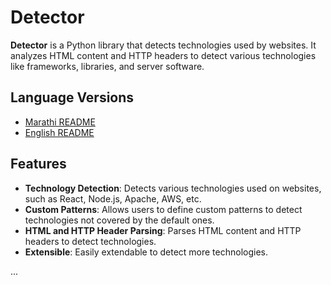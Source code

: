 
# Detector

**Detector** is a Python library that detects technologies used by websites. It analyzes HTML content and HTTP headers to detect various technologies like frameworks, libraries, and server software.

## Language Versions
- [Marathi README](README_mr.md)
- [English README](README_en.md)


## Features
- **Technology Detection**: Detects various technologies used on websites, such as React, Node.js, Apache, AWS, etc.
- **Custom Patterns**: Allows users to define custom patterns to detect technologies not covered by the default ones.
- **HTML and HTTP Header Parsing**: Parses HTML content and HTTP headers to detect technologies.
- **Extensible**: Easily extendable to detect more technologies.

...
